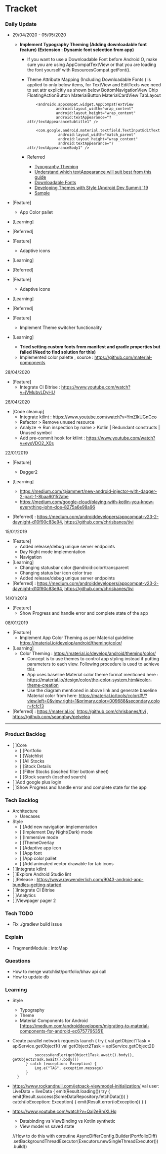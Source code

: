 # Tracket

### Daily Update

- 29/04/2020 - 05/05/2020

    - **Implement Typography Theming (Adding downloadable font feature) (Extension : Dynamic font selection from app)**
      - If you want to use a Downloadable Font before Android O, make sure you are using AppCompatTextView or that you are loading the font yourself with ResourcesCompat.getFont().
      - Theme Attribute Mapping (Including Downloadable Fonts ) is applied to only below items, for TextView and EditTexts wee need to set attr explicitly as shown below
           BottomNavigationView
           Chip
           FloatingActionButton
           MaterialButton
           MaterialCardView
           TabLayout

                <androidx.appcompat.widget.AppCompatTextView
                         android:layout_width="wrap_content"
                         android:layout_height="wrap_content"
                         android:textAppearance="?attr/textAppearanceSubtitle1" />

                <com.google.android.material.textfield.TextInputEditText
                          android:layout_width="match_parent"
                          android:layout_height="wrap_content"
                          android:textAppearance="?attr/textAppearanceBody1" />                  

       - Referred
         - [Typography Theming](https://material.io/develop/android/theming/typography/)
         - [Understand which textAppearance will suit best from this guide](https://material.io/design/typography/the-type-system.html#applying-the-type-scale)
         - [Downloadable Fonts](https://developer.android.com/guide/topics/ui/look-and-feel/downloadable-fonts)
         - [Developing Themes with Style (Android Dev Summit '19](https://www.youtube.com/watch?v=Owkf8DhAOSo)
         - [Sample](https://github.com/googlesamples/android-DownloadableFonts)



 
 - [Feature]
    - App Color pallet 
 - [Learning]
 - [Referred]
 
  - [Feature]
     - Adaptive icons
  - [Learning]
  - [Referred]
  
 - [Feature]
    - Adaptive icons
 - [Learning]
 - [Referred]

 - [Feature]
     - Implement Theme switcher functionality
 - [Learning]
     - **Tried setting custom fonts from manifest and gradle properties but failed (Need to find solution for this)**
     - Implemented color palette , source : https://github.com/material-components
     
28/04/2020
 - [Feature]
     - Integrate CI Bitrise : https://www.youtube.com/watch?v=jVMubvLDyHU
     
26/04/2020
 - [Code cleanup]
    - Integrate ktlint : https://www.youtube.com/watch?v=YmZIkUGnCco
    - Refactor > Remove unused resource 
    - Analyze -> Run inspection by name > Kotlin | Redundant constructs | Unused symbol
    - Add pre-commit hook for ktlint : https://www.youtube.com/watch?v=eysVDO2_X0s
    
22/01/2019
  - [Feature]
       - Dagger2
  - [Learning]
       - https://medium.com/@iammert/new-android-injector-with-dagger-2-part-1-8baa60152abe
       - https://medium.com/google-cloud/playing-with-kotlin-you-know-everything-john-doe-8275a6e98a96

  - [Referred] : https://medium.com/androiddevelopers/appcompat-v23-2-daynight-d10f90c83e94, https://github.com/chrisbanes/tivi

15/01/2019
 - [Feature]
      - Added release/debug unique server endpoints
      - Day Night mode implementation
      - Navigation
 - [Learning]
      - Changing statusbar color <item name="android:statusBarColor">@android:color/transparent</item>
      - Changing status bar icon color   <item name="android:windowLightStatusBar" tools:targetApi="m">true</item>
      - Added release/debug unique server endpoints
 - [Referred] : https://medium.com/androiddevelopers/appcompat-v23-2-daynight-d10f90c83e94, https://github.com/chrisbanes/tivi

14/01/2019
 - [Feature]
      - Show Progress and handle error and complete state of the app


08/01/2019
 - [Feature]
    - Implement App Color Theming as per Material guideline https://material.io/develop/android/theming/color/
 - [Learning]
    - Color Theming : https://material.io/develop/android/theming/color/
        - Concept is to use themes to control app styling instead if putting parameters to each view. Following procedure is used to achieve this
        - App uses baseline Material color theme format mentioned here : https://material.io/design/color/the-color-system.html#color-theme-creation
        - Use the diagram mentioned in above link and generate baseline Material color from here: https://material.io/tools/color/#!/?view.left=0&view.right=1&primary.color=009688&secondary.color=fcfc13
 - [Referred] : https://material.io/, https://github.com/chrisbanes/tivi , https://github.com/seanghay/pelvelea
 
 -----------------------------------------------------------------------------------------------------------
 ### Product Backlog
  - [ ]Core
     - [ ]Portfolio
     - [ ]Watchlist
     - [ ]All Stocks
     - [ ]Stock Details
     - [ ]Filter Stocks (iosched filter bottom sheet)
     - [ ]Stock search (iosched search)
  - [ ]Add google plus login
  - [ ]Show Progress and handle error and complete state for the app
 
 ### Tech Backlog
  - Architecture 
     - Usecases
  - Style
      - [ ]Add new navigation implementation
      - [ ]Implement Day Night(Dark) mode
      - [ ]Immersive mode
      - [ ]ThemeOverlay
      - [ ]Adaptive app icon
      - [ ]App font
      - [ ]App color pallet 
      - [ ]Add animated vector drawable for tab icons
  - [ ]Integrate ktlint
  - [ ]Explore Android Studio lint
  - [ ]Release : https://www.raywenderlich.com/9043-android-app-bundles-getting-started
  - [ ]Integrate CI Bitrise
  - [ ]Analytics
  - [ ]Viewpager pager 2
 
### Tech TODO
 - Fix ./gradlew build issue 

### Explain 
 - FragmentModule : IntoMap

### Questions
 - How to merge watchlist/portfolio/bhav api call
 - How to update db
    
### Learning 
- Style 
    - Typography
    - Theme
    - Material Components for Android [https://medium.com/androiddevelopers/migrating-to-material-components-for-android-ec6757795351]
- Create parallel network requests
        launch {
            try {
                val getObject1Task = apiService.getObject1()
                val getObject2Task = apiService.getObject2()

                successHandler(getObject1Task.await().body(), getObject2Task.await().body())
            } catch (exception: Exception) {
                Log.e("TAG", exception.message)
            }
        }
- https://www.rockandnull.com/jetpack-viewmodel-initialization/
    val user: LiveData<Result> = liveData {
      emit(Result.loading())
      try {
          emit(Result.success(SomeDataRepository.fetchData()))
      } catch(ioException: Exception) {
          emit(Result.error(ioException))
      }
  }
  
- https://www.youtube.com/watch?v=Qxj2eBmXLHg
    - Databinding vs ViewBinding vs Kotlin synthetic
    - View model vs saved state 
    
    //How to do this with coroutine 
     AsyncDifferConfig.Builder<Portfolio>(PortfolioDiff)
            .setBackgroundThreadExecutor(Executors.newSingleThreadExecutor())
            .build()
    
